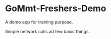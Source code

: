# GoMmt-Freshers-Demo


A demo app for training purpose.

Simple network calls ad few basic things.
